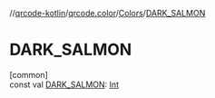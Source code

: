 //[qrcode-kotlin](../../../index.md)/[qrcode.color](../index.md)/[Colors](index.md)/[DARK_SALMON](-d-a-r-k_-s-a-l-m-o-n.md)

# DARK_SALMON

[common]\
const val [DARK_SALMON](-d-a-r-k_-s-a-l-m-o-n.md): [Int](https://kotlinlang.org/api/latest/jvm/stdlib/kotlin/-int/index.html)
